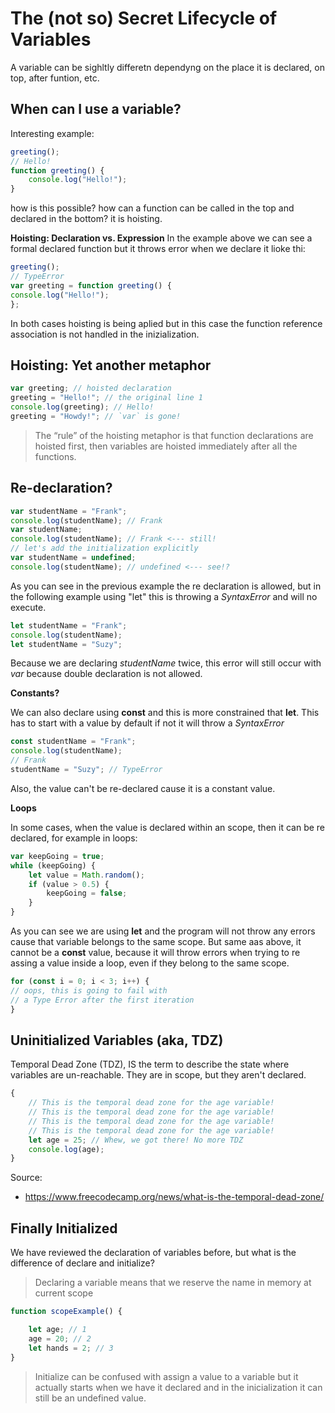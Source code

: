 # The (not so) Secret Lifecycle of Variables

A variable can be sighltly differetn dependyng on the place it is declared, on top, after funtion, etc. 

## When can I use a variable?

Interesting example: 

```javascript
greeting();
// Hello!
function greeting() {
    console.log("Hello!");
}
```

how is this possible? how can a function can be called in the top and declared in the bottom? it is hoisting. 

**Hoisting: Declaration vs. Expression**
In the example above we can see a formal declared function but it throws error when we declare it lioke thi:

```javascript
greeting();
// TypeError
var greeting = function greeting() {
console.log("Hello!");
};
```

In both cases hoisting is being aplied but in this case the function reference association is not handled in the inizialization. 

## Hoisting: Yet another metaphor

```JAVASCRIPT
var greeting; // hoisted declaration
greeting = "Hello!"; // the original line 1
console.log(greeting); // Hello!
greeting = "Howdy!"; // `var` is gone!
```
>The “rule” of the hoisting metaphor is that function declarations are hoisted first, then variables are hoisted immediately after all the functions.

## Re-declaration?

```javascript
var studentName = "Frank";
console.log(studentName); // Frank
var studentName;
console.log(studentName); // Frank <--- still!
// let's add the initialization explicitly
var studentName = undefined;
console.log(studentName); // undefined <--- see!?
```
As you can see in the previous example the re declaration is allowed, but in the following example using "let" this is throwing a *SyntaxError* and will no execute. 

```javascript
let studentName = "Frank";
console.log(studentName);
let studentName = "Suzy";
```

Because we are declaring *studentName* twice, this error will still occur with *var* because double declaration is not allowed.

**Constants?**

We can also declare using **const** and this is more constrained that **let**. This has to start with a value by default if not it will throw a *SyntaxError*

```javascript
const studentName = "Frank";
console.log(studentName);
// Frank
studentName = "Suzy"; // TypeError
```
Also, the value can't be re-declared cause it is a constant value. 

**Loops**

In some cases, when the value is declared within an scope, then it can be re declared, for example in loops: 

```javascript
var keepGoing = true;
while (keepGoing) {
    let value = Math.random();
    if (value > 0.5) {
        keepGoing = false;
    }
}
```

As you can see we are using **let** and the program will not throw any errors cause that variable belongs to the same scope. But same aas above, it cannot be a **const** value, because it will throw errors when trying to re assing a value inside a loop, even if they belong to the same scope. 

```javascript
for (const i = 0; i < 3; i++) {
// oops, this is going to fail with
// a Type Error after the first iteration
}
```

## Uninitialized Variables (aka, TDZ)

Temporal Dead Zone (TDZ), IS the term to describe the state where variables are un-reachable. They are in scope, but they aren't declared.

```JAVASCRIPT
{
 	// This is the temporal dead zone for the age variable!
	// This is the temporal dead zone for the age variable!
	// This is the temporal dead zone for the age variable!
 	// This is the temporal dead zone for the age variable!
	let age = 25; // Whew, we got there! No more TDZ
	console.log(age);
}
```

Source:
- https://www.freecodecamp.org/news/what-is-the-temporal-dead-zone/

## Finally Initialized

We have reviewed the declaration of variables before, but what is the difference of declare and initialize?


> Declaring a variable means that we reserve the name in memory at current scope

```javascript
function scopeExample() {

    let age; // 1
    age = 20; // 2
    let hands = 2; // 3
}
```

> Initialize can be confused with assign a value to a variable but it actually starts when we have it declared and in the inicialization it can still be an undefined value. 